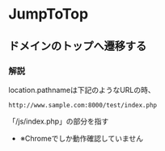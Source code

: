 # JumpToTop

## ドメインのトップへ遷移する

### 解説
location.pathnameは下記のようなURLの時、
```
http://www.sample.com:8000/test/index.php
```
「/js/index.php」の部分を指す
- ※Chromeでしか動作確認していません
